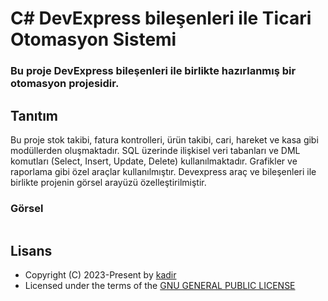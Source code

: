 <h1 align= left><b>C# DevExpress bileşenleri ile Ticari Otomasyon Sistemi</b></h1>
<h3 align = left>Bu proje DevExpress bileşenleri ile birlikte hazırlanmış bir otomasyon projesidir.</h3>

## <a name="features">Tanıtım</a>

Bu proje stok takibi, fatura kontrolleri, ürün takibi, cari, hareket ve kasa gibi modüllerden oluşmaktadır. 
SQL üzerinde ilişkisel veri tabanları ve DML komutları (Select, Insert, Update, Delete) kullanılmaktadır. 
Grafikler ve raporlama gibi özel araçlar kullanılmıştır.
Devexpress araç ve bileşenleri ile birlikte projenin görsel arayüzü özelleştirilmiştir. 

### Görsel

<p align="left">
  <img src="">
</p>

## <a name="license">Lisans</a>

 - Copyright (C) 2023-Present by [kadir](github.com/kadirrbayar)️
 - Licensed under the terms of the [GNU GENERAL PUBLIC LICENSE](https://github.com/kadirrbayar/WinFormsDevExpressOtomasyonProjesi/blob/main/LICENSE)
